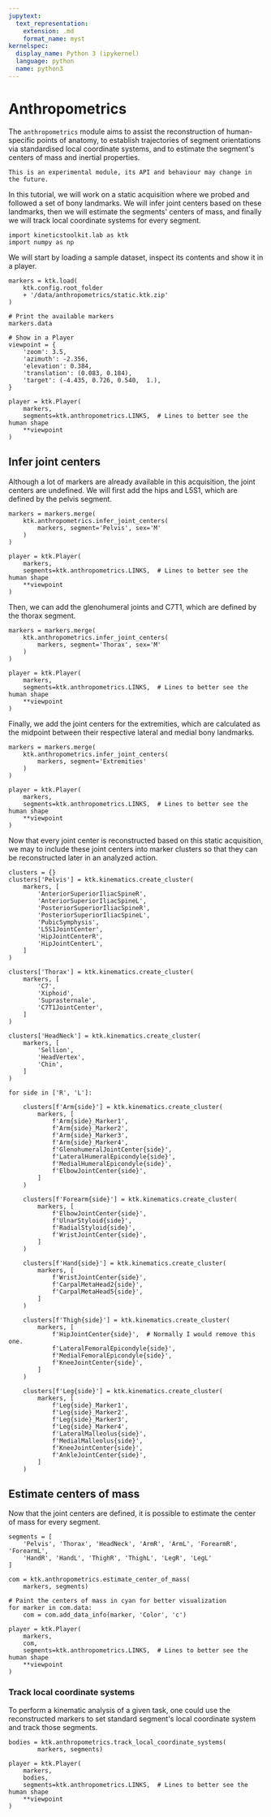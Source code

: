 ```yaml
---
jupytext:
  text_representation:
    extension: .md
    format_name: myst
kernelspec:
  display_name: Python 3 (ipykernel)
  language: python
  name: python3
---
```


# Anthropometrics

The `anthropometrics` module aims to assist the reconstruction of human-specific points of anatomy, to establish trajectories of segment orientations via standardised local coordinate systems, and to estimate the segment's centers of mass and inertial properties.

```{warning}
This is an experimental module, its API and behaviour may change in the future.
```

In this tutorial, we will work on a static acquisition where we probed and followed a set of bony landmarks. We will infer joint centers based on these landmarks, then we will estimate the segments' centers of mass, and finally we will track local coordinate systems for every segment.

```{code-cell}
import kineticstoolkit.lab as ktk
import numpy as np
```

We will start by loading a sample dataset, inspect its contents and show it in a player.

```{code-cell}
markers = ktk.load(
    ktk.config.root_folder
    + '/data/anthropometrics/static.ktk.zip'
)

# Print the available markers
markers.data
```

```{code-cell}
# Show in a Player
viewpoint = {
    'zoom': 3.5,
    'azimuth': -2.356,
    'elevation': 0.384,
    'translation': (0.083, 0.184),
    'target': (-4.435, 0.726, 0.540,  1.),
}

player = ktk.Player(
    markers,
    segments=ktk.anthropometrics.LINKS,  # Lines to better see the human shape
    **viewpoint
)
```

## Infer joint centers

Although a lot of markers are already available in this acquisition, the joint centers are undefined. We will first add the hips and L5S1, which are defined by the pelvis segment.

```{code-cell}
markers = markers.merge(
    ktk.anthropometrics.infer_joint_centers(
        markers, segment='Pelvis', sex='M'
    )
)

player = ktk.Player(
    markers,
    segments=ktk.anthropometrics.LINKS,  # Lines to better see the human shape
    **viewpoint
)
```

Then, we can add the glenohumeral joints and C7T1, which are defined by the thorax segment.

```{code-cell}
markers = markers.merge(
    ktk.anthropometrics.infer_joint_centers(
        markers, segment='Thorax', sex='M'
    )
)

player = ktk.Player(
    markers,
    segments=ktk.anthropometrics.LINKS,  # Lines to better see the human shape
    **viewpoint
)
```

Finally, we add the joint centers for the extremities, which are calculated as the midpoint between their respective lateral and medial bony landmarks.

```{code-cell}
markers = markers.merge(
    ktk.anthropometrics.infer_joint_centers(
        markers, segment='Extremities'
    )
)

player = ktk.Player(
    markers,
    segments=ktk.anthropometrics.LINKS,  # Lines to better see the human shape
    **viewpoint
)
```

Now that every joint center is reconstructed based on this static acquisition, we may to include these joint centers into marker clusters so that they can be reconstructed later in an analyzed action.

```{code-cell}
clusters = {}
clusters['Pelvis'] = ktk.kinematics.create_cluster(
    markers, [
        'AnteriorSuperiorIliacSpineR',
        'AnteriorSuperiorIliacSpineL',
        'PosteriorSuperiorIliacSpineR',
        'PosteriorSuperiorIliacSpineL',
        'PubicSymphysis',
        'L5S1JointCenter',
        'HipJointCenterR',
        'HipJointCenterL',
    ]
)

clusters['Thorax'] = ktk.kinematics.create_cluster(
    markers, [
        'C7',
        'Xiphoid',
        'Suprasternale',
        'C7T1JointCenter',
    ]
)

clusters['HeadNeck'] = ktk.kinematics.create_cluster(
    markers, [
        'Sellion',
        'HeadVertex',
        'Chin',
    ]
)

for side in ['R', 'L']:

    clusters[f'Arm{side}'] = ktk.kinematics.create_cluster(
        markers, [
            f'Arm{side}_Marker1',
            f'Arm{side}_Marker2',
            f'Arm{side}_Marker3',
            f'Arm{side}_Marker4',
            f'GlenohumeralJointCenter{side}',
            f'LateralHumeralEpicondyle{side}',
            f'MedialHumeralEpicondyle{side}',
            f'ElbowJointCenter{side}',
        ]
    )

    clusters[f'Forearm{side}'] = ktk.kinematics.create_cluster(
        markers, [
            f'ElbowJointCenter{side}',
            f'UlnarStyloid{side}',
            f'RadialStyloid{side}',
            f'WristJointCenter{side}',
        ]
    )

    clusters[f'Hand{side}'] = ktk.kinematics.create_cluster(
        markers, [
            f'WristJointCenter{side}',
            f'CarpalMetaHead2{side}',
            f'CarpalMetaHead5{side}',
        ]
    )

    clusters[f'Thigh{side}'] = ktk.kinematics.create_cluster(
        markers, [
            f'HipJointCenter{side}',  # Normally I would remove this one.
            f'LateralFemoralEpicondyle{side}',
            f'MedialFemoralEpicondyle{side}',
            f'KneeJointCenter{side}',
        ]
    )

    clusters[f'Leg{side}'] = ktk.kinematics.create_cluster(
        markers, [
            f'Leg{side}_Marker1',
            f'Leg{side}_Marker2',
            f'Leg{side}_Marker3',
            f'Leg{side}_Marker4',
            f'LateralMalleolus{side}',
            f'MedialMalleolus{side}',
            f'KneeJointCenter{side}',
            f'AnkleJointCenter{side}',
        ]
    )
```

## Estimate centers of mass

Now that the joint centers are defined, it is possible to estimate the center of mass for every segment.

```{code-cell}
segments = [
    'Pelvis', 'Thorax', 'HeadNeck', 'ArmR', 'ArmL', 'ForearmR', 'ForearmL',
    'HandR', 'HandL', 'ThighR', 'ThighL', 'LegR', 'LegL'
]

com = ktk.anthropometrics.estimate_center_of_mass(
    markers, segments)

# Paint the centers of mass in cyan for better visualization
for marker in com.data:
    com = com.add_data_info(marker, 'Color', 'c')
    
player = ktk.Player(
    markers,
    com,
    segments=ktk.anthropometrics.LINKS,  # Lines to better see the human shape
    **viewpoint
)
```

### Track local coordinate systems

To perform a kinematic analysis of a given task, one could use the reconstructed markers to set standard segment's local coordinate system and track those segments.

```{code-cell} ipython3
bodies = ktk.anthropometrics.track_local_coordinate_systems(
        markers, segments)

player = ktk.Player(
    markers,
    bodies,
    segments=ktk.anthropometrics.LINKS,  # Lines to better see the human shape
    **viewpoint
)
```
